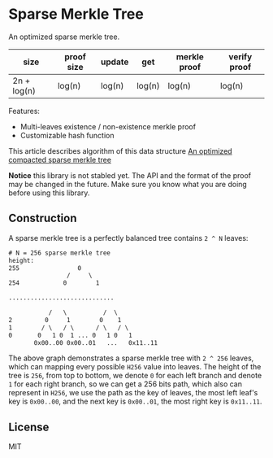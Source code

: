 # Sparse Merkle Tree

An optimized sparse merkle tree.

| size | proof size | update | get | merkle proof | verify proof |
| --- | --- | --- | --- | --- | --- |
| 2n + log(n) | log(n) | log(n) | log(n) | log(n) | log(n) |

Features:

* Multi-leaves existence / non-existence merkle proof
* Customizable hash function

This article describes algorithm of this data structure [An optimized compacted sparse merkle tree](https://justjjy.com/An-optimized-compact-sparse-merkle-tree)

**Notice** this library is not stabled yet. The API and the format of the proof may be changed in the future. Make sure you know what you are doing before using this library.

## Construction

A sparse merkle tree is a perfectly balanced tree contains `2 ^ N` leaves:

``` txt
# N = 256 sparse merkle tree
height:
255                0
                /     \
254            0        1

.............................

           /   \          /  \
2         0     1        0    1
1        / \   / \      / \   / \
0       0   1 0  1 ... 0   1 0   1 
       0x00..00 0x00..01   ...   0x11..11
```

The above graph demonstrates a sparse merkle tree with `2 ^ 256` leaves, which can mapping every possible `H256` value into leaves. The height of the tree is `256`, from top to bottom, we denote `0` for each left branch and denote `1` for each right branch, so we can get a 256 bits path, which also can represent in `H256`, we use the path as the key of leaves, the most left leaf's key is `0x00..00`, and the next key is `0x00..01`, the most right key is `0x11..11`.

## License

MIT
